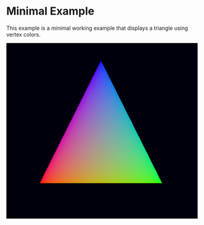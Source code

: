 # Minimal Example

This example is a minimal working example that displays a triangle using vertex colors.

![triangle](/.github/images/examples/minimal.png)

